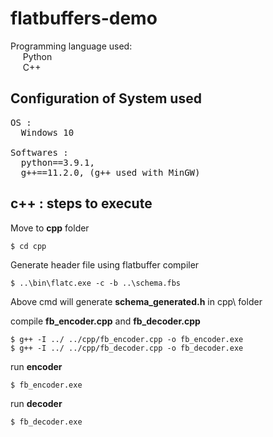 # flatbuffers-demo
Programming language used:</br>
&nbsp;&nbsp;&nbsp;&nbsp;&nbsp;Python</br>
&nbsp;&nbsp;&nbsp;&nbsp;&nbsp;C++</br>
## Configuration of System used
<pre>
OS : 
  Windows 10
  
Softwares : 
  python==3.9.1,
  g++==11.2.0, (g++ used with MinGW)  
</pre>
  
## c++ : steps to execute

Move to **cpp** folder
```
$ cd cpp
```

Generate header file using flatbuffer compiler
```
$ ..\bin\flatc.exe -c -b ..\schema.fbs
```
Above cmd will generate **schema_generated.h** in cpp\ folder

compile **fb_encoder.cpp** and **fb_decoder.cpp**
```
$ g++ -I ../ ../cpp/fb_encoder.cpp -o fb_encoder.exe
$ g++ -I ../ ../cpp/fb_decoder.cpp -o fb_decoder.exe
```

run **encoder**
```
$ fb_encoder.exe 
```

run **decoder**
```
$ fb_decoder.exe
```
